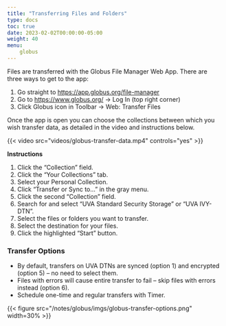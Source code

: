 ```yaml
---
title: "Transferring Files and Folders"
type: docs
toc: true
date: 2023-02-02T00:00:00-05:00
weight: 40
menu:
    globus
---
```


Files are transferred with the Globus File Manager Web App. There are three ways to get to the app:

1. Go straight to https://app.globus.org/file-manager
2. Go to https://www.globus.org/ -> Log In (top right corner)
3. Click Globus icon in Toolbar -> Web: Transfer Files

Once the app is open you can choose the collections between which you wish transfer data, as detailed in the video and instructions below.

{{< video src="videos/globus-transfer-data.mp4" controls="yes" >}}

**Instructions**

1. Click the “Collection” field.
2. Click the “Your Collections” tab.
3. Select your Personal Collection.
4. Click “Transfer or Sync to…” in the gray menu.
5. Click the second “Collection” field.
6. Search for and select “UVA Standard Security Storage” or “UVA IVY-DTN”.
7. Select the files or folders you want to transfer.
8. Select the destination for your files.
9. Click the highlighted “Start” button.

### Transfer Options

- By default, transfers on UVA DTNs are synced (option 1) and encrypted (option 5) – no need to select them.
- Files with errors will cause entire transfer to fail – skip files with errors instead (option 6).
- Schedule one-time and regular transfers with Timer.

{{< figure src="/notes/globus/imgs/globus-transfer-options.png" width=30% >}}
